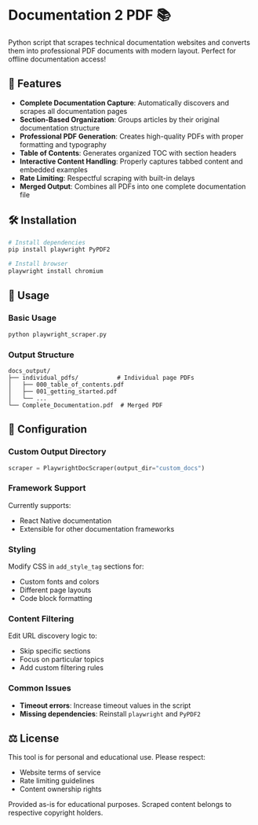 # Documentation 2 PDF 📚

Python script that scrapes technical documentation websites and converts them into professional PDF documents with modern layout. Perfect for offline documentation access! 


## 🚀 Features

- **Complete Documentation Capture**: Automatically discovers and scrapes all documentation pages
- **Section-Based Organization**: Groups articles by their original documentation structure
- **Professional PDF Generation**: Creates high-quality PDFs with proper formatting and typography
- **Table of Contents**: Generates organized TOC with section headers
- **Interactive Content Handling**: Properly captures tabbed content and embedded examples
- **Rate Limiting**: Respectful scraping with built-in delays
- **Merged Output**: Combines all PDFs into one complete documentation file


## 🛠️ Installation

```bash
# Install dependencies
pip install playwright PyPDF2

# Install browser
playwright install chromium
```

## 📖 Usage

### Basic Usage
```bash
python playwright_scraper.py
```

### Output Structure
```
docs_output/
├── individual_pdfs/           # Individual page PDFs
│   ├── 000_table_of_contents.pdf
│   ├── 001_getting_started.pdf
│   └── ...
└── Complete_Documentation.pdf  # Merged PDF
```


## 🔧 Configuration

### Custom Output Directory
```python
scraper = PlaywrightDocScraper(output_dir="custom_docs")
```

### Framework Support
Currently supports:
- React Native documentation
- Extensible for other documentation frameworks

### Styling
Modify CSS in `add_style_tag` sections for:
- Custom fonts and colors
- Different page layouts
- Code block formatting

### Content Filtering
Edit URL discovery logic to:
- Skip specific sections
- Focus on particular topics
- Add custom filtering rules

### Common Issues
- **Timeout errors**: Increase timeout values in the script
- **Missing dependencies**: Reinstall `playwright` and `PyPDF2`


## ⚖️ License

This tool is for personal and educational use. Please respect:
- Website terms of service
- Rate limiting guidelines
- Content ownership rights

Provided as-is for educational purposes. Scraped content belongs to respective copyright holders.

